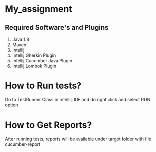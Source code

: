 # My_assignment

<h2>Required Software's and Plugins</h2>
<div>
        <ol>
            <li>Java 1.8</li>
            <li>Maven</li>
            <li>Intellij</li>
            <li>Intellij Gherkin Plugin</li>
            <li>Intellij Cucumber Java Plugin</li>
            <li>Intellij Lombok Plugin</li>
        </ol>
     </div>
     
 How to Run tests?
 =================
 
 Go to TestRunner Class in Intelllij IDE and do right click and select RUN option
 
 How to Get Reports?
 ====================
 After running tests, reports will be available under target folder with file cucumber-report



